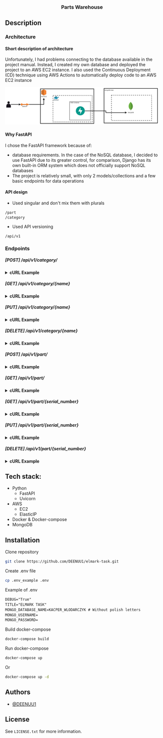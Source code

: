 
<br />
<div align="center">
  <h3 align="center">Parts Warehouse</h3>
</div>

## Description

### Architecture
#### Short description of architecture
Unfortunately, I had problems connecting to the database available in the project manual. 
Instead, I created my own database and deployed the project to an AWS EC2 instance. 
I also used the Continuous Deployment (CD) technique using AWS Actions to automatically deploy code to an AWS EC2 instance

<img src="assets/elmark.drawio.png" alt="architecture"/>

#### Why FastAPI
I chose the FastAPI framework because of:
- database requirements. In the case of the NoSQL database, I decided to use FastAPI due to its greater control, for comparison, Django has its own built-in ORM system which does not officially support NoSQL databases
- The project is relatively small, with only 2 models/collections and a few basic endpoints for data operations

#### API design
- Used singular and don't mix them with plurals 
```
/part
/category
```
- Used API versioning
```
/api/v1
```

### Endpoints

##### [POST] /api/v1/category/
<details>
  <summary><strong>cURL Example</strong></summary>

 cURL:
```
curl --location 'localhost:8000/api/v1/category/' \
--header 'Content-Type: application/json' \
--data '{
    "name": "Wiadra",
    "parent_name": "Metal"
}'
```

Response:
```
{
    "name": "Wiadra",
    "parent_name": "Metal"
}
```

</details>


##### [GET] /api/v1/category/{name}
<details>
  <summary><strong>cURL Example</strong></summary>
cURL:

```
curl --location 'localhost:8000/api/v1/category/Wiadra'
```

Response:
```
{
    "name": "Wiadra",
    "parent_name": "Metal"
}
```

</details>

##### [PUT] /api/v1/category/{name}
<details>
  <summary><strong>cURL Example</strong></summary>

cURL:
```
curl --location --request PUT 'localhost:8000/api/v1/category/Tools' \
--header 'Content-Type: application/json' \
--data '{
    "name": "Wiaderka"
}'
```

Response:
```
{
    "name": "Wiaderka",
    "parent_name": null
}
```
</details>


##### [DELETE] /api/v1/category/{name}
<details>
  <summary><strong>cURL Example</strong></summary>

cURL:
```
curl --location --request DELETE 'localhost:8000/api/v1/category/Wiadra'
```

Response:
```
{
    "message": "Category deleted successfully"
}
```
</details>


##### [POST] /api/v1/part/
<details>
  <summary><strong>cURL Example</strong></summary>

cURL:
```
curl --location 'localhost:8000/api/v1/part/' \
--header 'Content-Type: application/json' \
--data '{
  "serial_number": "aadasjadsadsadsb",
  "name": "Allen key",
  "description": "Some description for this part",
  "category": "Allen",
  "quantity": 5,
  "price": 25,
  "location": {
    "room": "Room11",
    "bookcase": "A",
    "shelf": "C1",
    "cuvette": "H",
    "column": 10,
    "row": 5
  }
}'
```

Response:
```
{
    "serial_number": "aadasjadsadsadsb",
    "name": "Allen key",
    "description": "Some description for this part",
    "category": "Allen",
    "quantity": 5,
    "price": 25.0,
    "location": {
        "room": "Room11",
        "bookcase": "A",
        "shelf": "C1",
        "cuvette": "H",
        "column": 10,
        "row": 5
    }
}
```
</details>


##### [GET] /api/v1/part/
<details>
  <summary><strong>cURL Example</strong></summary>

cURL:
```
curl --location 'localhost:8000/api/v1/part/?name=Allen&description=Some&category=Allen&serial_number=aa'
```

Response:
```
[
    {
        "serial_number": "aadasjadsadsadsb",
        "name": "Allen key",
        "description": "Some description for this part",
        "category": "Allen",
        "quantity": 5,
        "price": 25.0,
        "location": {
            "room": "Room11",
            "bookcase": "A",
            "shelf": "C1",
            "cuvette": "H",
            "column": 10,
            "row": 5
        }
    },
    {
        "serial_number": "aadasjadssssadsadsb",
        "name": "Allen key 2",
        "description": "Some description for this part",
        "category": "Allen",
        "quantity": 1,
        "price": 100.0,
        "location": {
            "room": "Room11",
            "bookcase": "Z",
            "shelf": "C1",
            "cuvette": "H",
            "column": 10,
            "row": 5
        }
    }
]
```
</details>


##### [GET] /api/v1/part/{serial_number}
<details>
  <summary><strong>cURL Example</strong></summary>

cURL:
```
curl --location 'localhost:8000/api/v1/part/aadasjadsadsadsb'
```

Response:
```
{
    "serial_number": "aadasjadsadsadsb",
    "name": "Allen key",
    "description": "Some description for this part",
    "category": "Allen",
    "quantity": 5,
    "price": 25.0,
    "location": {
        "room": "Room11",
        "bookcase": "A",
        "shelf": "C1",
        "cuvette": "H",
        "column": 10,
        "row": 5
    }
}
```
</details>

##### [PUT] /api/v1/part/{serial_number}
<details>
  <summary><strong>cURL Example</strong></summary>

cURL:
```
curl --location --request PUT 'localhost:8000/api/v1/part/aadasjadssssadsadsb' \
--header 'Content-Type: application/json' \
--data '{
    "serial_number": "aadasjadssssadsadsb",
    "name": "Allen key 123",
    "description": "Some description for this part",
    "category": "AllenTool",
    "quantity": 5,
    "price": 25.0,
    "location": {
        "room": "Room11",
        "bookcase": "A",
        "shelf": "C1",
        "cuvette": "H",
        "column": 10,
        "row": 5
    }
}'
```

Response:
```
{
    "serial_number": "aadasjadssssadsadsb",
    "name": "Allen key 123",
    "description": "Some description for this part",
    "category": "AllenTool",
    "quantity": 5,
    "price": 25.0,
    "location": {
        "room": "Room11",
        "bookcase": "A",
        "shelf": "C1",
        "cuvette": "H",
        "column": 10,
        "row": 5
    }
}
```
</details>

##### [DELETE] /api/v1/part/{serial_number}
<details>
  <summary><strong>cURL Example</strong></summary>

cURL:
```
curl --location --request DELETE 'localhost:8000/api/v1/part/newSerial123'
```

Response:
```
{
    "message": "Part deleted successfully"
}
```

</details>


## Tech stack:
- Python
  - FastAPI
  - Uvicorn
- AWS 
  - EC2
  - ElasticIP
- Docker & Docker-compose
- MongoDB

## Installation
Clone repository
```bash
git clone https://github.com/DEENUU1/elmark-task.git
```
Create .env file
```bash
cp .env_example .env
```

Example of .env
```txt 
DEBUG="True"
TITLE="ELMARK TASK"
MONGO_DATABASE_NAME=KACPER_WLODARCZYK # Without polish letters
MONGO_USERNAME=
MONGO_PASSWORD=
```

Build docker-compose
```bash
docker-compose build
```

Run docker-compose
```bash
docker-compose up
```
Or
```bash
docker-compose up -d
```

## Authors

- [@DEENUU1](https://www.github.com/DEENUU1)

<!-- LICENSE -->

## License

See `LICENSE.txt` for more information.

